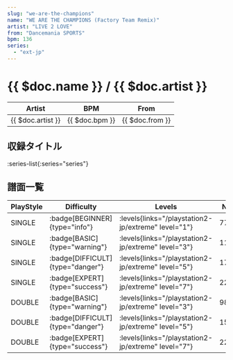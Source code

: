 ```yaml
---
slug: "we-are-the-champions"
name: "WE ARE THE CHAMPIONS (Factory Team Remix)"
artist: "LIVE 2 LOVE"
from: "Dancemania SPORTS"
bpm: 136
series:
  - "ext-jp"
---
```


# {{ $doc.name }} / {{ $doc.artist }}

|Artist|BPM|From|
|------|---|----|
|{{ $doc.artist }}|{{ $doc.bpm }}|{{ $doc.from }}|

## 収録タイトル

:series-list{:series="series"}

## 譜面一覧

|PlayStyle|Difficulty|Levels|Notes|Movie|
|---------|----------|------|-----|-----|
|SINGLE| :badge[BEGINNER]{type="info"}| :levels{links="/playstation2-jp/extreme" level="1"}|77/0||
|SINGLE| :badge[BASIC]{type="warning"}| :levels{links="/playstation2-jp/extreme" level="3"}|110/2||
|SINGLE| :badge[DIFFICULT]{type="danger"}| :levels{links="/playstation2-jp/extreme" level="5"}|170/15||
|SINGLE| :badge[EXPERT]{type="success"}| :levels{links="/playstation2-jp/extreme" level="7"}|225/5||
|DOUBLE| :badge[BASIC]{type="warning"}| :levels{links="/playstation2-jp/extreme" level="3"}|98/2||
|DOUBLE| :badge[DIFFICULT]{type="danger"}| :levels{links="/playstation2-jp/extreme" level="5"}|150/7||
|DOUBLE| :badge[EXPERT]{type="success"}| :levels{links="/playstation2-jp/extreme" level="7"}|225/6||
